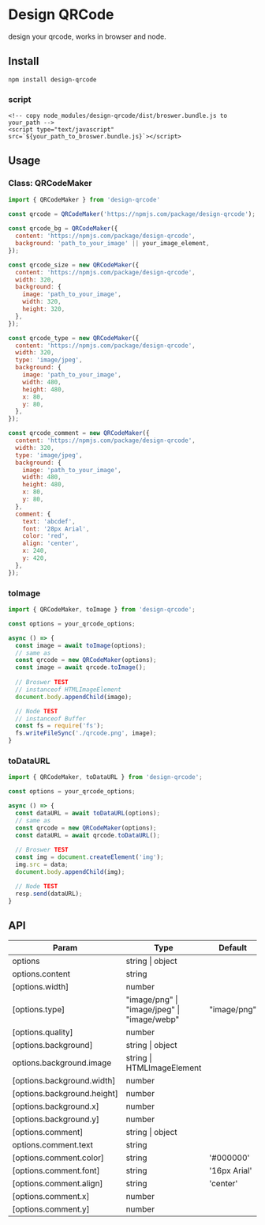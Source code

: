 # Design QRCode

design your qrcode, works in browser and node.

## Install

```
npm install design-qrcode
```

### script

```
<!-- copy node_modules/design-qrcode/dist/broswer.bundle.js to your_path -->
<script type="text/javascript" src=`${your_path_to_broswer.bundle.js}`></script>
```

## Usage

### Class: QRCodeMaker

```js
import { QRCodeMaker } from 'design-qrcode'

const qrcode = QRCodeMaker('https://npmjs.com/package/design-qrcode');
  
const qrcode_bg = QRCodeMaker({
  content: 'https://npmjs.com/package/design-qrcode',
  background: 'path_to_your_image' || your_image_element,
});

const qrcode_size = new QRCodeMaker({
  content: 'https://npmjs.com/package/design-qrcode',
  width: 320,
  background: {
    image: 'path_to_your_image',
    width: 320,
    height: 320,
  },
});

const qrcode_type = new QRCodeMaker({
  content: 'https://npmjs.com/package/design-qrcode',
  width: 320,
  type: 'image/jpeg',
  background: {
    image: 'path_to_your_image',
    width: 480,
    height: 480,
    x: 80,
    y: 80,
  },
});

const qrcode_comment = new QRCodeMaker({
  content: 'https://npmjs.com/package/design-qrcode',
  width: 320,
  type: 'image/jpeg',
  background: {
    image: 'path_to_your_image',
    width: 480,
    height: 480,
    x: 80,
    y: 80,
  },
  comment: {
    text: 'abcdef',
    font: '28px Arial',
    color: 'red',
    align: 'center',
    x: 240,
    y: 420,
  },
});
```

### toImage

```js
import { QRCodeMaker, toImage } from 'design-qrcode';

const options = your_qrcode_options;

async () => {
  const image = await toImage(options);
  // same as
  const qrcode = new QRCodeMaker(options);
  const image = await qrcode.toImage();
  
  // Broswer TEST
  // instanceof HTMLImageElement
  document.body.appendChild(image);

  // Node TEST
  // instanceof Buffer
  const fs = require('fs');
  fs.writeFileSync('./qrcode.png', image);
}
```

### toDataURL

```js
import { QRCodeMaker, toDataURL } from 'design-qrcode';

const options = your_qrcode_options;

async () => {
  const dataURL = await toDataURL(options);
  // same as
  const qrcode = new QRCodeMaker(options);
  const dataURL = await qrcode.toDataURL();
  
  // Broswer TEST
  const img = document.createElement('img');
  img.src = data;
  document.body.appendChild(img);

  // Node TEST
  resp.send(dataURL);
}
```


## API

| Param                       | Type                                     | Default      | Description |
| --------------------------- | ---------------------------------------- | ------------ | ----------- |
| options                     | string \| object                         |              |             |
| options.content             | string                                   |              |             |
| [options.width]             | number                                   |              |             |
| [options.type]              | "image/png" \| "image/jpeg" \| "image/webp" | "image/png"  |             |
| [options.quality]           | number                                   |              |             |
| [options.background]        | string \| object                         |              |             |
| options.background.image    | string \|  HTMLImageElement              |              |             |
| [options.background.width]  | number                                   |              |             |
| [options.background.height] | number                                   |              |             |
| [options.background.x]      | number                                   |              |             |
| [options.background.y]      | number                                   |              |             |
| [options.comment]           | string \| object                         |              |             |
| options.comment.text        | string                                   |              |             |
| [options.comment.color]     | string                                   | '#000000'    |             |
| [options.comment.font]      | string                                   | '16px Arial' |             |
| [options.comment.align]     | string                                   | 'center'     |             |
| [options.comment.x]         | number                                   |              |             |
| [options.comment.y]         | number                                   |              |             |
